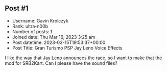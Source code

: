 ## Post #1
- Username: Gavin Krolczyk
- Rank: ultra-n00b
- Number of posts: 1
- Joined date: Thu Mar 16, 2023 3:25 am
- Post datetime: 2023-03-15T19:53:37+00:00
- Post Title: Gran Turismo PSP Jay Leno Voice Effects

I like the way that Jay Leno announces the race, so I want to make that the mod for SRB2Kart. Can I please have the sound files?
